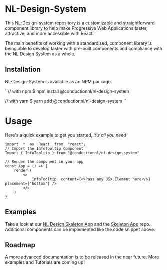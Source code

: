 # NL-Design-System

This [NL-Design-system](https://designsystem.gebruikercentraal.nl/) repository is a customizable and straightforward component library to help make Progressive Web Applications faster, attractive, and more accessible with React.

The main benefits of working with a standardised, component library is being able to develop faster with pre-built components and compliance with the NL Design System as a whole.

## Installation

NL-Design-System is available as an NPM package.

``// with npm
\$ npm install @conductionnl/nl-design-system

// with yarn
\$ yarn add @conductionnl/nl-design-system
``

# Usage

Here's a quick example to get you started, _it's all you need_

```JS
import  *  as  React  from  "react";
// Import the InfoTooltip Component
Import { InfoTooltip } from "@conductionnl/nl-design-system"

// Render the component in your app
const App = () => {
	render (
		<>
			InfoTooltip  content={<>Pass any JSX.Element here</>} placement={"bottom"} />
		</>
	)
}

```

## Examples

Take a look at our [NL Design Skeleton App](https://conductionnl.github.io/nl-design-skeleton-gatsby/) and the [Skeleton App](https://github.com/ConductionNL/nl-design-skeleton-gatsby) repo. Additional components can be implemented like the code snippet above.

## Roadmap

A more advanced documentation is to be released in the near future. More examples and Tutorials are coming up!
